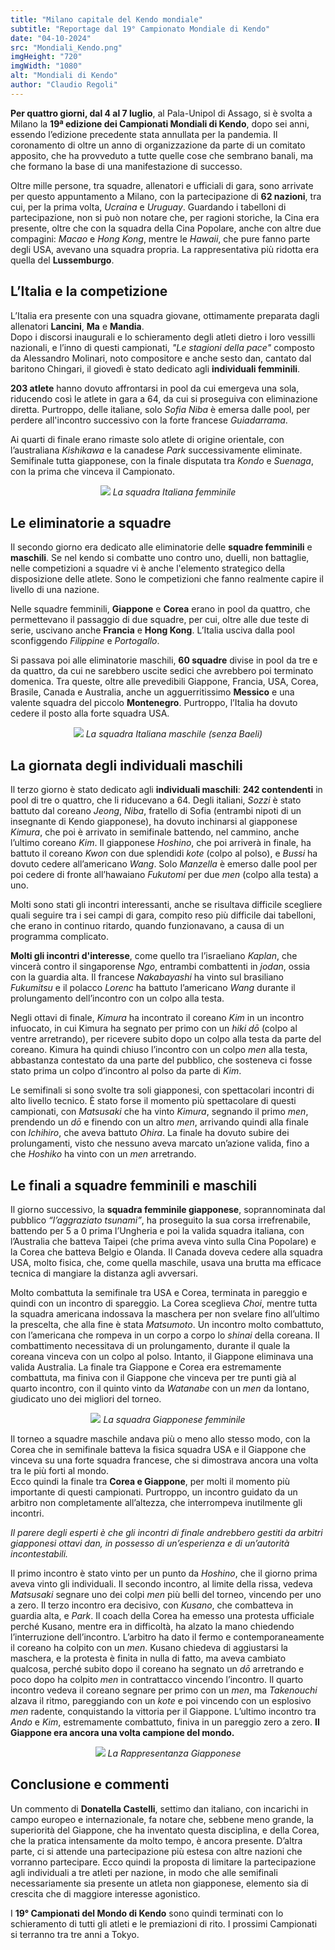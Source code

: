 ```yaml
---
title: "Milano capitale del Kendo mondiale"
subtitle: "Reportage dal 19° Campionato Mondiale di Kendo"
date: "04-10-2024"
src: "Mondiali_Kendo.png"
imgHeight: "720"
imgWidth: "1080"
alt: "Mondiali di Kendo"
author: "Claudio Regoli"
---
```


**Per quattro giorni, dal 4 al 7 luglio**, al Pala-Unipol di Assago, si è svolta a Milano la **19ª edizione dei Campionati Mondiali di Kendo**, dopo sei anni, essendo l’edizione precedente stata annullata per la pandemia. Il coronamento di oltre un anno di organizzazione da parte di un comitato apposito, che ha provveduto a tutte quelle cose che sembrano banali, ma che formano la base di una manifestazione di successo.

Oltre mille persone, tra squadre, allenatori e ufficiali di gara, sono arrivate per questo appuntamento a Milano, con la partecipazione di **62 nazioni**, tra cui, per la prima volta, *Ucraina* e *Uruguay*. Guardando i tabelloni di partecipazione, non si può non notare che, per ragioni storiche, la Cina era presente, oltre che con la squadra della Cina Popolare, anche con altre due compagini: *Macao* e *Hong Kong*, mentre le *Hawaii*, che pure fanno parte degli USA, avevano una squadra propria. La rappresentativa più ridotta era quella del **Lussemburgo**.

## L’Italia e la competizione

L’Italia era presente con una squadra giovane, ottimamente preparata dagli allenatori **Lancini**, **Ma** e **Mandia**.  
Dopo i discorsi inaugurali e lo schieramento degli atleti dietro i loro vessilli nazionali, e l’inno di questi campionati, *"Le stagioni della pace"* composto da Alessandro Molinari, noto compositore e anche sesto dan, cantato dal baritono Chingari, il giovedì è stato dedicato agli **individuali femminili**.

**203 atlete** hanno dovuto affrontarsi in pool da cui emergeva una sola, riducendo così le atlete in gara a 64, da cui si proseguiva con eliminazione diretta. Purtroppo, delle italiane, solo *Sofia Niba* è emersa dalle pool, per perdere all'incontro successivo con la forte francese *Guiadarrama*.

Ai quarti di finale erano rimaste solo atlete di origine orientale, con l’australiana *Kishikawa* e la canadese *Park* successivamente eliminate. Semifinale tutta giapponese, con la finale disputata tra *Kondo* e *Suenaga*, con la prima che vinceva il Campionato.

<p align="center">
  <img src="/posts/Squadra_Italiana_Femminile.jpeg"/>
  <em>La squadra Italiana femminile</em>
</p>

## Le eliminatorie a squadre

Il secondo giorno era dedicato alle eliminatorie delle **squadre femminili** e **maschili**. Se nel kendo si combatte uno contro uno, duelli, non battaglie, nelle competizioni a squadre vi è anche l'elemento strategico della disposizione delle atlete. Sono le competizioni che fanno realmente capire il livello di una nazione.

Nelle squadre femminili, **Giappone** e **Corea** erano in pool da quattro, che permettevano il passaggio di due squadre, per cui, oltre alle due teste di serie, uscivano anche **Francia** e **Hong Kong**. L’Italia usciva dalla pool sconfiggendo *Filippine* e *Portogallo*.

Si passava poi alle eliminatorie maschili, **60 squadre** divise in pool da tre e da quattro, da cui ne sarebbero uscite sedici che avrebbero poi terminato domenica. Tra queste, oltre alle prevedibili Giappone, Francia, USA, Corea, Brasile, Canada e Australia, anche un agguerritissimo **Messico** e una valente squadra del piccolo **Montenegro**. Purtroppo, l’Italia ha dovuto cedere il posto alla forte squadra USA.

<p align="center">
  <img src="/posts/Squadra_Italiana_Maschile.jpeg"/>
  <em>La squadra Italiana maschile (senza Baeli)</em>
</p>

## La giornata degli individuali maschili

Il terzo giorno è stato dedicato agli **individuali maschili**: **242 contendenti** in pool di tre o quattro, che li riducevano a 64. Degli italiani, *Sozzi* è stato battuto dal coreano *Jeong*, *Niba*, fratello di Sofia (entrambi nipoti di un insegnante di Kendo giapponese), ha dovuto inchinarsi al giapponese *Kimura*, che poi è arrivato in semifinale battendo, nel cammino, anche l’ultimo coreano *Kim*. Il giapponese *Hoshino*, che poi arriverà in finale, ha battuto il coreano *Kwon* con due splendidi *kote* (colpo al polso), e *Bussi* ha dovuto cedere all’americano *Wang*. Solo *Manzella* è emerso dalle pool per poi cedere di fronte all’hawaiano *Fukutomi* per due *men* (colpo alla testa) a uno.

Molti sono stati gli incontri interessanti, anche se risultava difficile scegliere quali seguire tra i sei campi di gara, compito reso più difficile dai tabelloni, che erano in continuo ritardo, quando funzionavano, a causa di un programma complicato.

**Molti gli incontri d'interesse**, come quello tra l’israeliano *Kaplan*, che vincerà contro il singaporense *Ngo*, entrambi combattenti in *jodan*, ossia con la guardia alta. Il francese *Nakabayashi* ha vinto sul brasiliano *Fukumitsu* e il polacco *Lorenc* ha battuto l’americano *Wang* durante il prolungamento dell’incontro con un colpo alla testa.

Negli ottavi di finale, *Kimura* ha incontrato il coreano *Kim* in un incontro infuocato, in cui Kimura ha segnato per primo con un *hiki dō* (colpo al ventre arretrando), per ricevere subito dopo un colpo alla testa da parte del coreano. Kimura ha quindi chiuso l’incontro con un colpo *men* alla testa, abbastanza contestato da una parte del pubblico, che sosteneva ci fosse stato prima un colpo d’incontro al polso da parte di *Kim*.

Le semifinali si sono svolte tra soli giapponesi, con spettacolari incontri di alto livello tecnico. È stato forse il momento più spettacolare di questi campionati, con *Matsusaki* che ha vinto *Kimura*, segnando il primo *men*, prendendo un *dō* e finendo con un altro *men*, arrivando quindi alla finale con *Ichihiro*, che aveva battuto *Ohira*. La finale ha dovuto subire dei prolungamenti, visto che nessuno aveva marcato un’azione valida, fino a che *Hoshiko* ha vinto con un *men* arretrando.

## Le finali a squadre femminili e maschili

Il giorno successivo, la **squadra femminile giapponese**, soprannominata dal pubblico *“l’aggraziato tsunami”*, ha proseguito la sua corsa irrefrenabile, battendo per 5 a 0 prima l’Ungheria e poi la valida squadra italiana, con l’Australia che batteva Taipei (che prima aveva vinto sulla Cina Popolare) e la Corea che batteva Belgio e Olanda. Il Canada doveva cedere alla squadra USA, molto fisica, che, come quella maschile, usava una brutta ma efficace tecnica di mangiare la distanza agli avversari.

Molto combattuta la semifinale tra USA e Corea, terminata in pareggio e quindi con un incontro di spareggio. La Corea sceglieva *Choi*, mentre tutta la squadra americana indossava la maschera per non svelare fino all’ultimo la prescelta, che alla fine è stata *Matsumoto*. Un incontro molto combattuto, con l’americana che rompeva in un corpo a corpo lo *shinai* della coreana. Il combattimento necessitava di un prolungamento, durante il quale la coreana vinceva con un colpo al polso. Intanto, il Giappone eliminava una valida Australia. La finale tra Giappone e Corea era estremamente combattuta, ma finiva con il Giappone che vinceva per tre punti già al quarto incontro, con il quinto vinto da *Watanabe* con un *men* da lontano, giudicato uno dei migliori del torneo.

<p align="center">
  <img src="/posts/Squadra_Giapponese_Femminile.jpeg"/>
  <em>La squadra Giapponese femminile</em>
</p>

Il torneo a squadre maschile andava più o meno allo stesso modo, con la Corea che in semifinale batteva la fisica squadra USA e il Giappone che vinceva su una forte squadra francese, che si dimostrava ancora una volta tra le più forti al mondo.  
Ecco quindi la finale tra **Corea e Giappone**, per molti il momento più importante di questi campionati. Purtroppo, un incontro guidato da un arbitro non completamente all’altezza, che interrompeva inutilmente gli incontri.

*Il parere degli esperti è che gli incontri di finale andrebbero gestiti da arbitri giapponesi ottavi dan, in possesso di un’esperienza e di un’autorità incontestabili.*

Il primo incontro è stato vinto per un punto da *Hoshino*, che il giorno prima aveva vinto gli individuali. Il secondo incontro, al limite della rissa, vedeva *Matsusaki* segnare uno dei colpi *men* più belli del torneo, vincendo per uno a zero. Il terzo incontro era decisivo, con *Kusano*, che combatteva in guardia alta, e *Park*. Il coach della Corea ha emesso una protesta ufficiale perché Kusano, mentre era in difficoltà, ha alzato la mano chiedendo l’interruzione dell’incontro. L’arbitro ha dato il fermo e contemporaneamente il coreano ha colpito con un *men*. Kusano chiedeva di aggiustarsi la maschera, e la protesta è finita in nulla di fatto, ma aveva cambiato qualcosa, perché subito dopo il coreano ha segnato un *dō* arretrando e poco dopo ha colpito *men* in contrattacco vincendo l’incontro. Il quarto incontro vedeva il coreano segnare per primo con un *men*, ma *Takenouchi* alzava il ritmo, pareggiando con un *kote* e poi vincendo con un esplosivo *men* radente, conquistando la vittoria per il Giappone. L’ultimo incontro tra *Ando* e *Kim*, estremamente combattuto, finiva in un pareggio zero a zero. **Il Giappone era ancora una volta campione del mondo.**

<p align="center">
  <img src="/posts/Rappresentanza_Giapponese.jpeg"/>
  <em>La Rappresentanza Giapponese</em>
</p>

## Conclusione e commenti

Un commento di **Donatella Castelli**, settimo dan italiano, con incarichi in campo europeo e internazionale, fa notare che, sebbene meno grande, la superiorità del Giappone, che ha inventato questa disciplina, e della Corea, che la pratica intensamente da molto tempo, è ancora presente. D’altra parte, ci si attende una partecipazione più estesa con altre nazioni che vorranno partecipare. Ecco quindi la proposta di limitare la partecipazione agli individuali a tre atleti per nazione, in modo che alle semifinali necessariamente sia presente un atleta non giapponese, elemento sia di crescita che di maggiore interesse agonistico.

I **19° Campionati del Mondo di Kendo** sono quindi terminati con lo schieramento di tutti gli atleti e le premiazioni di rito. I prossimi Campionati si terranno tra tre anni a Tokyo.
